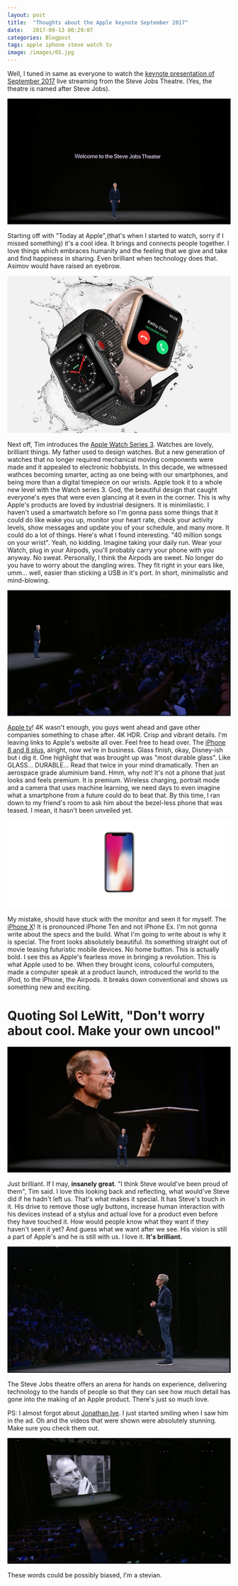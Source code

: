 ```yaml
---
layout: post
title:  "Thoughts about the Apple keynote September 2017"
date:   2017-09-13 00:29:07
categories: Blogpost
tags: apple iphone steve watch tv
image: /images/65.jpg
---
```

Well, I tuned in same as everyone to watch the [keynote presentation of September 2017](https://www.apple.com/apple-events/september-2017/) live streaming from the Steve Jobs Theatre. (Yes, the theatre is named after Steve Jobs).


![Steve Jobs Theatre](/images/68.jpg)

Starting off with "Today at Apple",(that's when I started to watch, sorry if I missed something) it's a cool idea. It brings and connects people together. I love things which embraces humanity and the feeling that we give and take and find happiness in sharing. Even brilliant when technology does that. Asimov would have raised an eyebrow.

![Apple Watch](/images/iwatch.jpg)

Next off, Tim introduces the [Apple Watch Series 3](https://www.apple.com/apple-watch-series-3/). Watches are lovely, brilliant things. My father used to design watches. But a new generation of watches that no longer required mechanical moving components were made and it appealed to electronic hobbyists. In this decade, we witnessed wathces becoming smarter, acting as one being with our smartphones, and being more than a digital timepiece on our wrists. Apple took it to a whole new level with the Watch series 3. God, the beautiful design that caught everyone's eyes that were even glancing at it even in the corner. This is why Apple's products are loved by industrial designers. It is minimilastic. I haven't used a smartwatch before so I'm gonna pass some things that it could do like wake you up, monitor your heart rate, check your activity levels, show messages and update you of your schedule, and many more. It could do a lot of things. Here's what I found interesting. "40 million songs on your wrist". Yeah, no kidding. Imagine taking your daily run. Wear your Watch, plug in your Airpods, you'll probably carry your phone with you anyway. No sweat. Personally, I think the Airpods are sweet. No longer do you have to worry about the dangling wires. They fit right in your ears like, umm... well, easier than sticking a USB in it's port. In short, minimalistic and mind-blowing.

![Tim Cook](/images/66.jpg)   

[Apple tv](https://www.apple.com/tv/)! 4K wasn't enough, you guys went ahead and gave other companies something to chase after. 4K HDR. Crisp and vibrant details. I'm leaving links to Apple's website all over. Feel free to head over.
The [iPhone 8 and 8 plus](https://www.apple.com/iphone-8/), alright, now we're in business. Glass finish, okay, Disney-ish but i dig it. One highlight that was brought up was "most durable glass". Like GLASS... DURABLE... Read that twice in your mind dramatically. Then an aerospace grade aluminium band. Hmm, why not! It's not a phone that just looks and feels premium. It is premium. Wireless charging, portrait mode and a camera that uses machine learning, we need days to even imagine what a smartphone from a future could do to beat that. By this time, I ran down to my friend's room to ask him about the bezel-less phone that was teased. I mean, it hasn't been unveiled yet.

![Apple iPhone X](/images/iphonex.jpg)

My mistake, should have stuck with the monitor and seen it for myself. The [iPhone X](https://www.apple.com/iphone-x/)! It is pronounced iPhone Ten and not iPhone Ex. I'm not gonna write about the specs and the build. What I'm going to write about is why it is special. The front looks absolutely beautiful. Its something straight out of movie teasing futuristic mobile devices. No home button. This is actually bold. I see this as Apple's fearless move in bringing a revolution. This is what Apple used to be. When they brought icons, colourful computers, made a computer speak at a product launch, introduced the world to the iPod, to the iPhone, the Airpods. It breaks down conventional and shows us something new and exciting.

<h1>Quoting Sol LeWitt, "Don't worry about cool. Make your own uncool"</h1>

![Steve Jobs Cool](/images/69.jpg)

Just brilliant. If I may, <b>insanely great</b>. "I think Steve would've been proud of them", Tim said. I love this looking back and reflecting, what would've Steve did if he hadn't left us. That's what makes it special. It has Steve's touch in it. His drive to remove those ugly buttons, increase human interaction with his devices instead of a stylus and actual love for a product even before they have touched it. How would people know what they want if they haven't seen it yet? And guess what we want after we see. His vision is still a part of Apple's and he is still with us. I love it. <b>It's brilliant.</b>

![Tim Cook](/images/72.jpg)

The Steve Jobs theatre offers an arena for hands on experience, delivering technology to the hands of people so that they can see how much detail has gone into the making of an Apple product. There's just so much love.

PS: I almost forgot about [Jonathan Ive](https://www.youtube.com/watch?v=K4wEI5zhHB0). I just started smiling when I saw him in the ad. Oh and the videos that were shown were absolutely stunning. Make sure you check them out.

![Steve Jobs](/images/71.jpg)

These words could be possibly biased, I'm a stevian.
